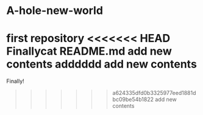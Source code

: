 # A-hole-new-world
first repository
<<<<<<< HEAD
Finallycat README.md
add new contents
adddddd
add new contents
=======
Finally!
>>>>>>> a624335dfd0b3325977eed1881dbc09be54b1822
add new contents
